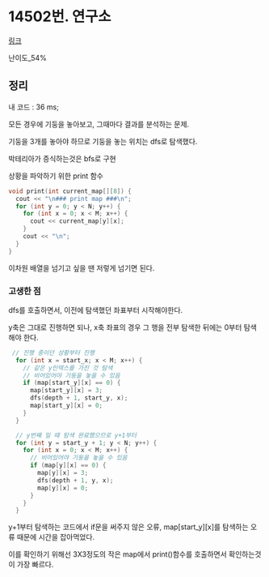 # 14502번. 연구소

[링크](https://www.acmicpc.net/problem/14502)

난이도\_54%

## 정리

내 코드 : 36 ms;

모든 경우에 기둥을 놓아보고, 그때마다 결과를 분석하는 문제.

기둥을 3개를 놓아야 하므로 기둥을 놓는 위치는 dfs로 탐색했다.

박테리아가 증식하는것은 bfs로 구현

상황을 파악하기 위한 print 함수

```cpp
void print(int current_map[][8]) {
  cout << "\n### print map ###\n";
  for (int y = 0; y < N; y++) {
    for (int x = 0; x < M; x++) {
      cout << current_map[y][x];
    }
    cout << "\n";
  }
}
```

이차원 배열을 넘기고 싶을 땐 저렇게 넘기면 된다.

### 고생한 점

dfs를 호출하면서, 이전에 탐색했던 좌표부터 시작해야한다.

y축은 그대로 진행하면 되나, x축 좌표의 경우
그 행을 전부 탐색한 뒤에는 0부터 탐색해야 한다.

```cpp
 // 진행 중이던 상황부터 진행
  for (int x = start_x; x < M; x++) {
    // 같은 y인덱스를 가진 것 탐색
    // 비어있어야 기둥을 놓을 수 있음
    if (map[start_y][x] == 0) {
      map[start_y][x] = 3;
      dfs(depth + 1, start_y, x);
      map[start_y][x] = 0;
    }
  }

  // y번째 일 때 탐색 완료했으므로 y+1부터
  for (int y = start_y + 1; y < N; y++) {
    for (int x = 0; x < M; x++) {
      // 비어있어야 기둥을 놓을 수 있음
      if (map[y][x] == 0) {
        map[y][x] = 3;
        dfs(depth + 1, y, x);
        map[y][x] = 0;
      }
    }
  }
```

y+1부터 탐색하는 코드에서 if문을 써주지 않은 오류,
map[start_y][x]를 탐색하는 오류 때문에 시간을 잡아먹었다.

이를 확인하기 위해선 3X3정도의 작은 map에서
print()함수를 호출하면서 확인하는것이 가장 빠르다.

